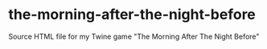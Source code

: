 # the-morning-after-the-night-before
Source HTML file for my Twine game "The Morning After The Night Before"
